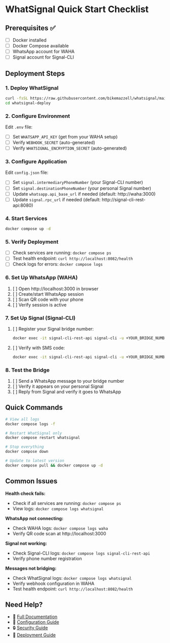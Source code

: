 # WhatSignal Quick Start Checklist

## Prerequisites ✅

- [ ] Docker installed
- [ ] Docker Compose available
- [ ] WhatsApp account for WAHA
- [ ] Signal account for Signal-CLI

## Deployment Steps

### 1. Deploy WhatSignal
```bash
curl -fsSL https://raw.githubusercontent.com/bikemazzell/whatsignal/main/scripts/deploy.sh | bash
cd whatsignal-deploy
```

### 2. Configure Environment
Edit `.env` file:
- [ ] Set `WHATSAPP_API_KEY` (get from your WAHA setup)
- [ ] Verify `WEBHOOK_SECRET` (auto-generated)
- [ ] Verify `WHATSIGNAL_ENCRYPTION_SECRET` (auto-generated)

### 3. Configure Application
Edit `config.json` file:
- [ ] Set `signal.intermediaryPhoneNumber` (your Signal-CLI number)
- [ ] Set `signal.destinationPhoneNumber` (your personal Signal number)
- [ ] Update `whatsapp.api_base_url` if needed (default: http://waha:3000)
- [ ] Update `signal.rpc_url` if needed (default: http://signal-cli-rest-api:8080)

### 4. Start Services
```bash
docker compose up -d
```

### 5. Verify Deployment
- [ ] Check services are running: `docker compose ps`
- [ ] Test health endpoint: `curl http://localhost:8082/health`
- [ ] Check logs for errors: `docker compose logs`

### 6. Set Up WhatsApp (WAHA)
1. [ ] Open http://localhost:3000 in browser
2. [ ] Create/start WhatsApp session
3. [ ] Scan QR code with your phone
4. [ ] Verify session is active

### 7. Set Up Signal (Signal-CLI)
1. [ ] Register your Signal bridge number:
   ```bash
   docker exec -it signal-cli-rest-api signal-cli -u +YOUR_BRIDGE_NUMBER register
   ```
2. [ ] Verify with SMS code:
   ```bash
   docker exec -it signal-cli-rest-api signal-cli -u +YOUR_BRIDGE_NUMBER verify CODE
   ```

### 8. Test the Bridge
1. [ ] Send a WhatsApp message to your bridge number
2. [ ] Verify it appears on your personal Signal
3. [ ] Reply from Signal and verify it goes to WhatsApp

## Quick Commands

```bash
# View all logs
docker compose logs -f

# Restart WhatSignal only
docker compose restart whatsignal

# Stop everything
docker compose down

# Update to latest version
docker compose pull && docker compose up -d
```

## Common Issues

**Health check fails:**
- Check if all services are running: `docker compose ps`
- View logs: `docker compose logs whatsignal`

**WhatsApp not connecting:**
- Check WAHA logs: `docker compose logs waha`
- Verify QR code scan at http://localhost:3000

**Signal not working:**
- Check Signal-CLI logs: `docker compose logs signal-cli-rest-api`
- Verify phone number registration

**Messages not bridging:**
- Check WhatSignal logs: `docker compose logs whatsignal`
- Verify webhook configuration in WAHA
- Test health endpoint: `curl http://localhost:8082/health`

## Need Help?

- 📖 [Full Documentation](../README.md)
- 🔧 [Configuration Guide](configuration.md)
- 🔒 [Security Guide](security.md)
- 🚀 [Deployment Guide](deployment.md)